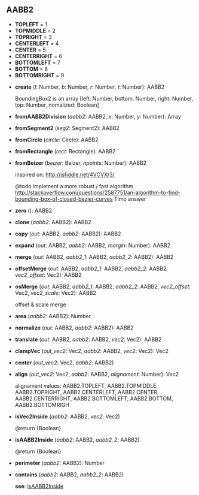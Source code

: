 <a name="AABB2"></a>
## AABB2
* **TOPLEFT** = 1
* **TOPMIDDLE** = 2
* **TOPRIGHT** = 3
* **CENTERLEFT** = 4
* **CENTER** = 5
* **CENTERRIGHT** = 6
* **BOTTOMLEFT** = 7
* **BOTTOM** = 8
* **BOTTOMRIGHT** = 9

<a name="AABB2-create"></a>
* **create** (*l*: Number, *b*: Number, *r*: Number, *t*: Number): AABB2

  BoundingBox2 is an array [left: Number, bottom: Number, right: Number, top: Number, nomalized: Boolean]


<a name="AABB2-fromAABB2Division"></a>
* **fromAABB2Division** (*aabb2*: AABB2, *x*: Number, *y*: Number): Array<AABB2>

<a name="AABB2-fromSegment2"></a>
* **fromSegment2** (*seg2*: Segment2): AABB2

<a name="AABB2-fromCircle"></a>
* **fromCircle** (*circle*: Circle): AABB2

<a name="AABB2-fromRectangle"></a>
* **fromRectangle** (*rect*: Rectangle): AABB2

<a name="AABB2-fromBeizer"></a>
* **fromBeizer** (*beizer*: Beizer, *npoints*: Number): AABB2

  inspired on: http://jsfiddle.net/4VCVX/3/

  @todo implement a more robust / fast algorithm http://stackoverflow.com/questions/2587751/an-algorithm-to-find-bounding-box-of-closed-bezier-curves Timo answer


<a name="AABB2-zero"></a>
* **zero** (): AABB2

<a name="AABB2-clone"></a>
* **clone** (*aabb2*: AABB2): AABB2

<a name="AABB2-copy"></a>
* **copy** (*out*: AABB2, *aabb2*: AABB2): AABB2

<a name="AABB2-expand"></a>
* **expand** (*out*: AABB2, *aabb2*: AABB2, *margin*: Number): AABB2

<a name="AABB2-merge"></a>
* **merge** (*out*: AABB2, *aabb2_1*: AABB2, *aabb2_2*: AABB2): AABB2

<a name="AABB2-offsetMerge"></a>
* **offsetMerge** (*out*: AABB2, *aabb2_1*: AABB2, *aabb2_2*: AABB2, *vec2_offset*: Vec2): AABB2

<a name="AABB2-osMerge"></a>
* **osMerge** (*out*: AABB2, *aabb2_1*: AABB2, *aabb2_2*: AABB2, *vec2_offset*: Vec2, *vec2_scale*: Vec2): AABB2

  offset & scale merge


<a name="AABB2-area"></a>
* **area** (*aabb2*: AABB2): Number

<a name="AABB2-normalize"></a>
* **normalize** (*out*: AABB2, *aabb2*: AABB2): AABB2

<a name="AABB2-translate"></a>
* **translate** (*out*: AABB2, *aabb2*: AABB2, *vec2*: Vec2): AABB2

<a name="AABB2-clampVec"></a>
* **clampVec** (*out_vec2*: Vec2, *aabb2*: AABB2, *vec2*: Vec2): Vec2

<a name="AABB2-center"></a>
* **center** (*out_vec2*: Vec2, *aabb2*: AABB2)

<a name="AABB2-align"></a>
* **align** (*out_vec2*: Vec2, *aabb2*: AABB2, *alignament*: Number): Vec2

  alignament values: AABB2.TOPLEFT, AABB2.TOPMIDDLE, AABB2.TOPRIGHT, AABB2.CENTERLEFT, AABB2.CENTER, AABB2.CENTERRIGHT, AABB2.BOTTOMLEFT, AABB2.BOTTOM, AABB2.BOTTOMRIGH


<a name="AABB2-isVec2Inside"></a>
* **isVec2Inside** (*aabb2*: AABB2, *vec2*: Vec2)

  @return {Boolean}


<a name="AABB2-isAABB2Inside"></a>
* **isAABB2Inside** (*aabb2*: AABB2, *aabb2_2*: AABB2)

  @return {Boolean}


<a name="AABB2-perimeter"></a>
* **perimeter** (*aabb2*: AABB2): Number

<a name="AABB2-contains"></a>
* **contains** (*aabb2*: AABB2, *aabb2_2*: AABB2)

  **see**: [isAABB2Inside](#AABB2-isAABB2Inside)
